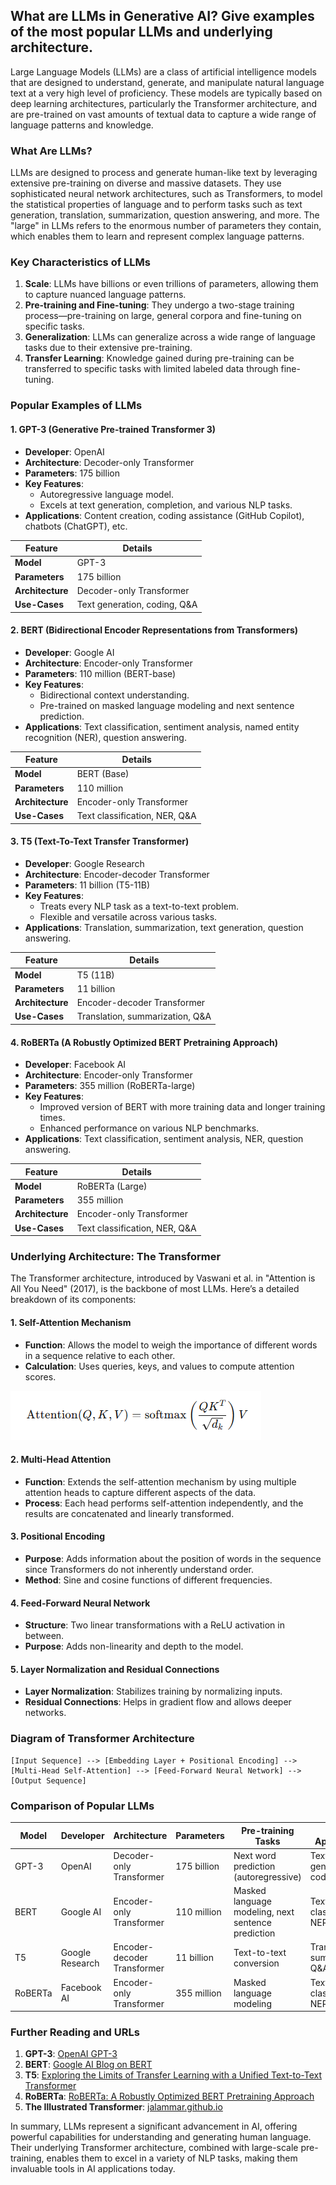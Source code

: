 
## **What are LLMs in Generative AI? Give examples of the most popular LLMs and underlying architecture.**

Large Language Models (LLMs) are a class of artificial intelligence models that are designed to understand, generate, and manipulate natural language text at a very high level of proficiency. These models are typically based on deep learning architectures, particularly the Transformer architecture, and are pre-trained on vast amounts of textual data to capture a wide range of language patterns and knowledge.

### What Are LLMs?

LLMs are designed to process and generate human-like text by leveraging extensive pre-training on diverse and massive datasets. They use sophisticated neural network architectures, such as Transformers, to model the statistical properties of language and to perform tasks such as text generation, translation, summarization, question answering, and more. The "large" in LLMs refers to the enormous number of parameters they contain, which enables them to learn and represent complex language patterns.

### Key Characteristics of LLMs

1. **Scale**: LLMs have billions or even trillions of parameters, allowing them to capture nuanced language patterns.
2. **Pre-training and Fine-tuning**: They undergo a two-stage training process—pre-training on large, general corpora and fine-tuning on specific tasks.
3. **Generalization**: LLMs can generalize across a wide range of language tasks due to their extensive pre-training.
4. **Transfer Learning**: Knowledge gained during pre-training can be transferred to specific tasks with limited labeled data through fine-tuning.

### Popular Examples of LLMs

#### 1. GPT-3 (Generative Pre-trained Transformer 3)

- **Developer**: OpenAI
- **Architecture**: Decoder-only Transformer
- **Parameters**: 175 billion
- **Key Features**:
  - Autoregressive language model.
  - Excels at text generation, completion, and various NLP tasks.
- **Applications**: Content creation, coding assistance (GitHub Copilot), chatbots (ChatGPT), etc.

| **Feature**       | **Details**                       |
|-------------------|-----------------------------------|
| **Model**         | GPT-3                             |
| **Parameters**    | 175 billion                       |
| **Architecture**  | Decoder-only Transformer          |
| **Use-Cases**     | Text generation, coding, Q&A      |

#### 2. BERT (Bidirectional Encoder Representations from Transformers)

- **Developer**: Google AI
- **Architecture**: Encoder-only Transformer
- **Parameters**: 110 million (BERT-base)
- **Key Features**:
  - Bidirectional context understanding.
  - Pre-trained on masked language modeling and next sentence prediction.
- **Applications**: Text classification, sentiment analysis, named entity recognition (NER), question answering.

| **Feature**       | **Details**                               |
|-------------------|-------------------------------------------|
| **Model**         | BERT (Base)                               |
| **Parameters**    | 110 million                               |
| **Architecture**  | Encoder-only Transformer                  |
| **Use-Cases**     | Text classification, NER, Q&A             |

#### 3. T5 (Text-To-Text Transfer Transformer)

- **Developer**: Google Research
- **Architecture**: Encoder-decoder Transformer
- **Parameters**: 11 billion (T5-11B)
- **Key Features**:
  - Treats every NLP task as a text-to-text problem.
  - Flexible and versatile across various tasks.
- **Applications**: Translation, summarization, text generation, question answering.

| **Feature**       | **Details**                            |
|-------------------|----------------------------------------|
| **Model**         | T5 (11B)                               |
| **Parameters**    | 11 billion                             |
| **Architecture**  | Encoder-decoder Transformer            |
| **Use-Cases**     | Translation, summarization, Q&A        |

#### 4. RoBERTa (A Robustly Optimized BERT Pretraining Approach)

- **Developer**: Facebook AI
- **Architecture**: Encoder-only Transformer
- **Parameters**: 355 million (RoBERTa-large)
- **Key Features**:
  - Improved version of BERT with more training data and longer training times.
  - Enhanced performance on various NLP benchmarks.
- **Applications**: Text classification, sentiment analysis, NER, question answering.

| **Feature**       | **Details**                             |
|-------------------|-----------------------------------------|
| **Model**         | RoBERTa (Large)                         |
| **Parameters**    | 355 million                             |
| **Architecture**  | Encoder-only Transformer                |
| **Use-Cases**     | Text classification, NER, Q&A           |

### Underlying Architecture: The Transformer

The Transformer architecture, introduced by Vaswani et al. in "Attention is All You Need" (2017), is the backbone of most LLMs. Here’s a detailed breakdown of its components:

#### 1. Self-Attention Mechanism

- **Function**: Allows the model to weigh the importance of different words in a sequence relative to each other.
- **Calculation**: Uses queries, keys, and values to compute attention scores.

![alt text](images/image-6.png)


#### 2. Multi-Head Attention

- **Function**: Extends the self-attention mechanism by using multiple attention heads to capture different aspects of the data.
- **Process**: Each head performs self-attention independently, and the results are concatenated and linearly transformed.

#### 3. Positional Encoding

- **Purpose**: Adds information about the position of words in the sequence since Transformers do not inherently understand order.
- **Method**: Sine and cosine functions of different frequencies.

#### 4. Feed-Forward Neural Network

- **Structure**: Two linear transformations with a ReLU activation in between.
- **Purpose**: Adds non-linearity and depth to the model.

#### 5. Layer Normalization and Residual Connections

- **Layer Normalization**: Stabilizes training by normalizing inputs.
- **Residual Connections**: Helps in gradient flow and allows deeper networks.

### Diagram of Transformer Architecture

```plaintext
[Input Sequence] --> [Embedding Layer + Positional Encoding] --> [Multi-Head Self-Attention] --> [Feed-Forward Neural Network] --> [Output Sequence]
```

### Comparison of Popular LLMs

| **Model** | **Developer** | **Architecture**         | **Parameters** | **Pre-training Tasks**                       | **Key Applications**                             |
|-----------|----------------|-------------------------|----------------|---------------------------------------------|-------------------------------------------------|
| GPT-3     | OpenAI         | Decoder-only Transformer| 175 billion    | Next word prediction (autoregressive)       | Text generation, coding, Q&A                    |
| BERT      | Google AI      | Encoder-only Transformer| 110 million    | Masked language modeling, next sentence prediction | Text classification, NER, Q&A                   |
| T5        | Google Research| Encoder-decoder Transformer| 11 billion | Text-to-text conversion                     | Translation, summarization, Q&A                 |
| RoBERTa   | Facebook AI    | Encoder-only Transformer| 355 million    | Masked language modeling                    | Text classification, NER, Q&A                   |

### Further Reading and URLs

1. **GPT-3**: [OpenAI GPT-3](https://openai.com/research/gpt-3)
2. **BERT**: [Google AI Blog on BERT](https://ai.googleblog.com/2018/11/open-sourcing-bert-state-of-art-pre.html)
3. **T5**: [Exploring the Limits of Transfer Learning with a Unified Text-to-Text Transformer](https://arxiv.org/abs/1910.10683)
4. **RoBERTa**: [RoBERTa: A Robustly Optimized BERT Pretraining Approach](https://arxiv.org/abs/1907.11692)
5. **The Illustrated Transformer**: [jalammar.github.io](http://jalammar.github.io/illustrated-transformer/)

In summary, LLMs represent a significant advancement in AI, offering powerful capabilities for understanding and generating human language. Their underlying Transformer architecture, combined with large-scale pre-training, enables them to excel in a variety of NLP tasks, making them invaluable tools in AI applications today.